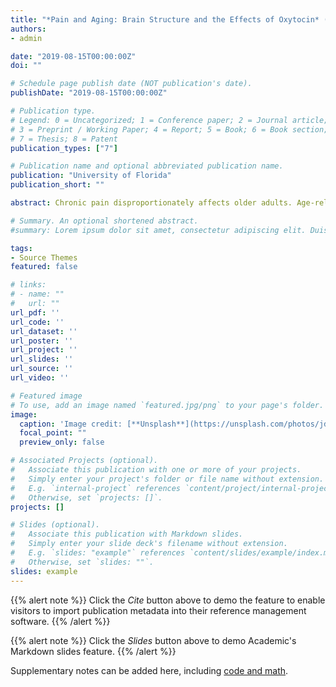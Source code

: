 ```yaml
---
title: "*Pain and Aging: Brain Structure and the Effects of Oxytocin* (Doctoral dissertation)"
authors:
- admin

date: "2019-08-15T00:00:00Z"
doi: ""

# Schedule page publish date (NOT publication's date).
publishDate: "2019-08-15T00:00:00Z"

# Publication type.
# Legend: 0 = Uncategorized; 1 = Conference paper; 2 = Journal article;
# 3 = Preprint / Working Paper; 4 = Report; 5 = Book; 6 = Book section;
# 7 = Thesis; 8 = Patent
publication_types: ["7"]

# Publication name and optional abbreviated publication name.
publication: "University of Florida"
publication_short: ""

abstract: Chronic pain disproportionately affects older adults. Age-related alterations in brain morphology, including white matter integrity, may contribute to increased incidence of chronic pain susceptibility in older adults. Oxytocin (OT) is associated with brain morphology and OT receptors (OXTR) are expressed in pain processing regions, namely the basal ganglia, thalamus, and brainstem. Single-dose intranasal OT attenuates acute experimental pain and may be low side-effect treatment for chronic pain management in older adults. This two-study project investigated the associations between pain and brain morphology in the context of aging to determine the intranasal OT’s potential for chronic pain management in older adults. Study 1 (n=52) and Study 2 (n=36) participants completed self-report chronic pain measures, pain threshold tests, and structural MRI scans. For Study 2, procedures were completed at baseline and repeated following a four-week intranasal OT or placebo intervention. Structural images were segmented using Freesurfer 6.0.0. White matter pathways were reconstructed with Tracula. In Study 1, regression analyses were used to determine the association between patient reported chronic pain intensity and pain thresholds with brain morphology. For Study 2, baseline to post-intervention change was compared between OT and placebo groups for chronic pain intensity, pain thresholds, and brain morphology. Lower fractional anisotropy (FA) of the right cingulum angular bundle and left corticospinal tract were associated with greater chronic pain intensity. Higher brainstem volumes, lower age, and sex predicted greater pain thresholds at the quadriceps. OT and placebo showed between-group differences in change for chronic pain intensity, temporal summation of pain at the patella, and brainstem volume, with increased chronic pain intensity and decreased temporal summation of pain ratings for placebo. These early findings suggest that long-term intranasal OT may help slow or prevent increase in chronic pain, potentially via neuroprotective properties, and may reduce neuroinflammation in the brainstem. More human research, particularly older adults, is needed to confirm these effects. Results from this line of work increase scientific understanding of the role of long-term intranasal OT administration on brain mechanisms underlying pain experience in aging and have potential for clinical application.

# Summary. An optional shortened abstract.
#summary: Lorem ipsum dolor sit amet, consectetur adipiscing elit. Duis posuere tellus ac convallis placerat. Proin tincidunt magna sed #ex sollicitudin condimentum.

tags:
- Source Themes
featured: false

# links:
# - name: ""
#   url: ""
url_pdf: ''
url_code: ''
url_dataset: ''
url_poster: ''
url_project: ''
url_slides: ''
url_source: ''
url_video: ''

# Featured image
# To use, add an image named `featured.jpg/png` to your page's folder. 
image:
  caption: 'Image credit: [**Unsplash**](https://unsplash.com/photos/jdD8gXaTZsc)'
  focal_point: ""
  preview_only: false

# Associated Projects (optional).
#   Associate this publication with one or more of your projects.
#   Simply enter your project's folder or file name without extension.
#   E.g. `internal-project` references `content/project/internal-project/index.md`.
#   Otherwise, set `projects: []`.
projects: []

# Slides (optional).
#   Associate this publication with Markdown slides.
#   Simply enter your slide deck's filename without extension.
#   E.g. `slides: "example"` references `content/slides/example/index.md`.
#   Otherwise, set `slides: ""`.
slides: example
---
```


{{% alert note %}}
Click the *Cite* button above to demo the feature to enable visitors to import publication metadata into their reference management software.
{{% /alert %}}

{{% alert note %}}
Click the *Slides* button above to demo Academic's Markdown slides feature.
{{% /alert %}}

Supplementary notes can be added here, including [code and math](https://sourcethemes.com/academic/docs/writing-markdown-latex/).
